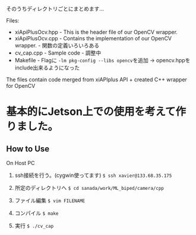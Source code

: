 そのうちディレクトリごとにまとめます...


Files:
* xiApiPlusOcv.hpp - This is the header file of our OpenCV wrapper.
* xiApiPlusOcv.cpp - Contains the implementation of our OpenCV wrapper. - 関数の定義いろいろある
* cv_cap.cpp - Sample code - 調整中
* Makefile - Flagに `-lm pkg-config --libs opencv`を追加 -> opencv.hppをinclude出来るようになった

The files contain 
code merged from xiAPIplus API + created C++ wrapper for OpenCV

# 基本的にJetson上での使用を考えて作りました。

How to Use
---
On Host PC
1. ssh接続を行う。(cygwin使ってます)
`$ ssh xavier@133.68.35.175`

2. 所定のディレクトリへ
`$ cd sanada/work/ML_biped/camera/cpp`

3. ファイル編集
`$ vim FILENAME`

4. コンパイル
`$ make`

5. 実行
`$ ./cv_cap`
